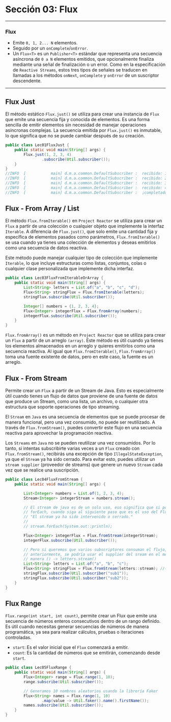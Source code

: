# Sección 03: Flux

---

### Flux

- Emite `0, 1, 2... N` elementos.
- Seguido por un `onComplete`/`onError`.
- Un `Flux<T>` es un `Publisher<T>` estándar que representa una secuencia asíncrona de `0 a N` elementos emitidos, que
  opcionalmente finaliza mediante una señal de finalización o un error. Como en la especificación de `Reactive Streams`,
  estos tres tipos de señales se traducen en llamadas a los métodos `onNext`, `onComplete` y `onError` de un suscriptor
  descendente.

---

## Flux Just

El método estático `Flux.just()` se utiliza para crear una instancia de `Flux` que emite una secuencia fija y conocida
de elementos. Es una forma sencilla de emitir elementos sin necesidad de manejar operaciones asíncronas complejas. La
secuencia emitida por `Flux.just()` es inmutable, lo que significa que no se puede cambiar después de su creación.

````java
public class Lec01FluxJust {
    public static void main(String[] args) {
        Flux.just(1, 2, 3, 4)
                .subscribe(Util.subscriber());
    }
}
//INFO  [           main] d.m.a.common.DefaultSubscriber :  recibido: 1
//INFO  [           main] d.m.a.common.DefaultSubscriber :  recibido: 2
//INFO  [           main] d.m.a.common.DefaultSubscriber :  recibido: 3
//INFO  [           main] d.m.a.common.DefaultSubscriber :  recibido: 4
//INFO  [           main] d.m.a.common.DefaultSubscriber :  ¡completado!
````

## Flux - From Array / List

El método `Flux.fromIterable()` en `Project Reactor` se utiliza para crear un `Flux` a partir de una colección o
cualquier objeto que implemente la interfaz `Iterable`. A diferencia de `Flux.just()`, que solo emite una cantidad fija
y específica de elementos pasados como parámetros, `Flux.fromIterable()` se usa cuando ya tienes una colección de
elementos y deseas emitirlos como una secuencia de datos reactiva.

Este método puede manejar cualquier tipo de colección que implemente `Iterable`, lo que incluye estructuras como listas,
conjuntos, colas o cualquier clase personalizada que implemente dicha interfaz.

````java
public class Lec03FluxFromIterableOrArray {
    public static void main(String[] args) {
        List<String> letters = List.of("a", "b", "c", "d");
        Flux<String> stringFlux = Flux.fromIterable(letters);
        stringFlux.subscribe(Util.subscriber());

        Integer[] numbers = {1, 2, 3, 4};
        Flux<Integer> integerFlux = Flux.fromArray(numbers);
        integerFlux.subscribe(Util.subscriber());
    }
}
````

`Flux.fromArray()` es un método en `Project Reactor` que se utiliza para crear un `Flux` a partir de un arreglo
`(array)`. Este método es útil cuando ya tienes los elementos almacenados en un arreglo y quieres emitirlos como una
secuencia reactiva. Al igual que `Flux.fromIterable()`, `Flux.fromArray()` toma una fuente existente de datos, pero
en este caso, la fuente es un arreglo.

## Flux - From Stream

Permite crear un `Flux` a partir de un Stream de Java. Esto es especialmente útil cuando tienes un flujo de datos que
proviene de una fuente de datos que produce un Stream, como una lista, un archivo, o cualquier otra estructura que
soporte operaciones de tipo streaming.

El `Stream` en `Java` es una secuencia de elementos que se puede procesar de manera funcional, pero una vez consumido,
no puede ser reutilizado. A través de `Flux.fromStream()`, puedes convertir este flujo en una secuencia reactiva para
aprovechar la programación reactiva.

Los `Streams` en `Java` no se pueden reutilizar una vez consumidos. Por lo tanto, si intentas subscribirte varias veces
a un `Flux` creado con `Flux.fromStream()`, recibirás una excepción de tipo `IllegalStateException`, ya que el `Stream`
ya ha sido cerrado. Para evitar esto, puedes utilizar un `stream supplier` (proveedor de streams) que genere un
nuevo `Stream` cada vez que se realice una suscripción.

````java
public class Lec04FluxFromStream {
    public static void main(String[] args) {

        List<Integer> numbers = List.of(1, 2, 3, 4);
        Stream<Integer> integerStream = numbers.stream();

        // El stream de java es de un solo uso, eso significa que si por ejemplo, consumo el stream en este
        // forEach, cuando siga al siguiente paso que es el uso del Flux me lanzará un error diciendo:
        // "El stream ya ha sido intervenido o cerrado."
        //
        // stream.forEach(System.out::println);

        Flux<Integer> integerFlux = Flux.fromStream(integerStream);
        integerFlux.subscribe(Util.subscriber());

        // Pero si queremos que varios subscriptores consuman el flujo, para evitar el error que se menciona
        // anteriormente, se podría usar el supplier del sream en el método .fromStream() colocándolo de esta
        // manera () -> letters.stream()
        List<String> letters = List.of("a", "b", "c");
        Flux<String> stringFlux = Flux.fromStream(letters::stream); //() -> letters.stream()
        stringFlux.subscribe(Util.subscriber("sub1"));
        stringFlux.subscribe(Util.subscriber("sub2"));
    }
}
````

## Flux Range

`Flux.range(int start, int count)`, permite crear un Flux que emite una secuencia de números enteros consecutivos
dentro de un rango definido. Es útil cuando necesitas generar secuencias de números de manera programática, ya sea para
realizar cálculos, pruebas o iteraciones controladas.

- `start`: Es el valor inicial que el `Flux` comenzará a emitir.
- `count`: Es la cantidad de números que se emitirán, comenzando desde `start`.

````java
public class Lec05FluxRange {
    public static void main(String[] args) {
        Flux<Integer> range = Flux.range(1, 10);
        range.subscribe(Util.subscriber());

        // Generamos 10 nombres aleatorios usando la librería Faker
        Flux<String> names = Flux.range(1, 10)
                .map(value -> Util.faker().name().firstName());
        names.subscribe(Util.subscriber());
    }
}
````

